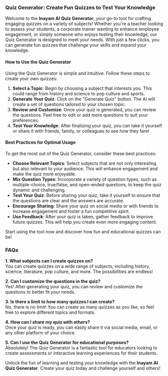 ### Quiz Generator: Create Fun Quizzes to Test Your Knowledge

Welcome to the **Inayam AI Quiz Generator**, your go-to tool for crafting engaging quizzes on a variety of subjects! Whether you're a teacher looking to assess your students, a corporate trainer wanting to enhance employee engagement, or simply someone who enjoys testing their knowledge, our Quiz Generator is designed to meet your needs. With just a few clicks, you can generate fun quizzes that challenge your skills and expand your knowledge.

#### How to Use the Quiz Generator

Using the Quiz Generator is simple and intuitive. Follow these steps to create your own quizzes:

1. **Select a Topic**: Begin by choosing a subject that interests you. This could range from history and science to pop culture and sports.
2. **Generate Your Quiz**: Click on the "Generate Quiz" button. The AI will create a set of questions tailored to your chosen topic.
3. **Review and Customize**: Once your quiz is generated, you can review the questions. Feel free to edit or add more questions to suit your preferences.
4. **Test Your Knowledge**: After finalizing your quiz, you can take it yourself or share it with friends, family, or colleagues to see how they fare!

#### Best Practices for Optimal Usage

To get the most out of the Quiz Generator, consider these best practices:

- **Choose Relevant Topics**: Select subjects that are not only interesting but also relevant to your audience. This will enhance engagement and make the quiz more enjoyable.
- **Mix Question Types**: Incorporate a variety of question types, such as multiple-choice, true/false, and open-ended questions, to keep the quiz dynamic and challenging.
- **Test Your Quiz**: Before sharing your quiz, take it yourself to ensure that the questions are clear and the answers are accurate.
- **Encourage Sharing**: Share your quiz on social media or with friends to increase engagement and foster a fun competitive spirit.
- **Use Feedback**: After your quiz is taken, gather feedback to improve future quizzes. This will help you create even more engaging content.

Start using the tool now and discover how fun and educational quizzes can be!

### FAQs

**1. What subjects can I create quizzes on?**  
You can create quizzes on a wide range of subjects, including history, science, literature, pop culture, and more. The possibilities are endless!

**2. Can I customize the questions in the quiz?**  
Yes! After generating your quiz, you can review and customize the questions to better fit your needs.

**3. Is there a limit to how many quizzes I can create?**  
No, there is no limit! You can create as many quizzes as you like, so feel free to explore different topics and formats.

**4. How can I share my quiz with others?**  
Once your quiz is ready, you can easily share it via social media, email, or any other platform of your choice.

**5. Can I use the Quiz Generator for educational purposes?**  
Absolutely! The Quiz Generator is a fantastic tool for educators looking to create assessments or interactive learning experiences for their students.

Unlock the fun of learning and testing your knowledge with the **Inayam AI Quiz Generator**. Create your quiz today and challenge yourself and others!